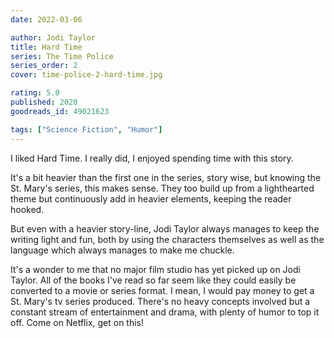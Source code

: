 ```yaml
---
date: 2022-03-06

author: Jodi Taylor
title: Hard Time
series: The Time Police
series_order: 2
cover: time-police-2-hard-time.jpg

rating: 5.0
published: 2020
goodreads_id: 49021623

tags: ["Science Fiction", "Humor"]
---
```


I liked Hard Time. I really did, I enjoyed spending time with this story.

<!--more-->

It's a bit heavier than the first one in the series, story wise, but knowing the St. Mary's series, this makes sense. They too build up from a lighthearted theme but continuously add in heavier elements, keeping the reader hooked.

But even with a heavier story-line, Jodi Taylor always manages to keep the writing light and fun, both by using the characters themselves as well as the language which always manages to make me chuckle.

It's a wonder to me that no major film studio has yet picked up on Jodi Taylor. All of the books I've read so far seem like they could easily be converted to a movie or series format. I mean, I would pay money to get a St. Mary's tv series produced. There's no heavy concepts involved but a constant stream of entertainment and drama, with plenty of humor to top it off. Come on Netflix, get on this!

